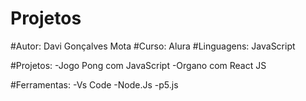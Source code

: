 # Projetos

#Autor: Davi Gonçalves Mota
#Curso: Alura
#Linguagens: JavaScript

#Projetos:  -Jogo Pong com JavaScript
            -Organo com React JS
            
#Ferramentas: -Vs Code
              -Node.Js
              -p5.js



